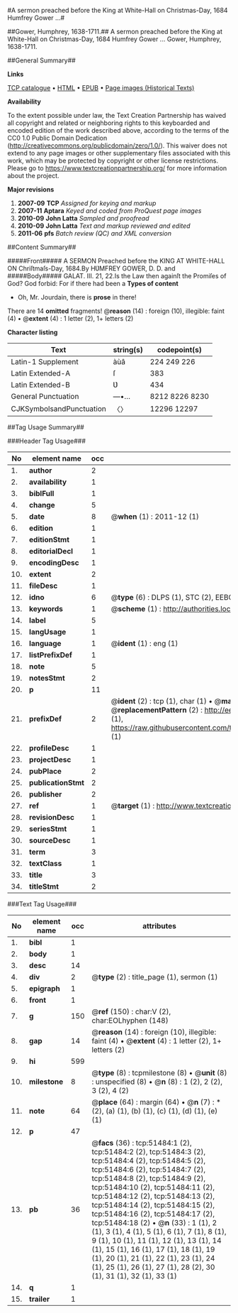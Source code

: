 #A sermon preached before the King at White-Hall on Christmas-Day, 1684 Humfrey Gower ...#

##Gower, Humphrey, 1638-1711.##
A sermon preached before the King at White-Hall on Christmas-Day, 1684 Humfrey Gower ...
Gower, Humphrey, 1638-1711.

##General Summary##

**Links**

[TCP catalogue](http://www.ota.ox.ac.uk/tcp/)  • 
[HTML](http://tei.it.ox.ac.uk/tcp/Texts-HTML/free/A41/A41726.html)  • 
[EPUB](http://tei.it.ox.ac.uk/tcp/Texts-EPUB/free/A41/A41726.epub) • 
[Page images (Historical Texts)](https://historicaltexts.jisc.ac.uk/eebo-11953762e)

**Availability**

To the extent possible under law, the Text Creation Partnership has waived all copyright and related or neighboring rights to this keyboarded and encoded edition of the work described above, according to the terms of the CC0 1.0 Public Domain Dedication (http://creativecommons.org/publicdomain/zero/1.0/). This waiver does not extend to any page images or other supplementary files associated with this work, which may be protected by copyright or other license restrictions. Please go to https://www.textcreationpartnership.org/ for more information about the project.

**Major revisions**

1. __2007-09__ __TCP__ *Assigned for keying and markup*
1. __2007-11__ __Aptara__ *Keyed and coded from ProQuest page images*
1. __2010-09__ __John Latta__ *Sampled and proofread*
1. __2010-09__ __John Latta__ *Text and markup reviewed and edited*
1. __2011-06__ __pfs__ *Batch review (QC) and XML conversion*

##Content Summary##

#####Front#####
A
SERMON
Preached before the
KING
AT
WHITE-HALL
ON
Chriſtmaſs-Day, 1684.By HƲMFREY GOWER, D. D.
and 
#####Body#####
GALAT. III. 21, 22.Is the Law then againſt the Promiſes of God? God forbid:
For if there had been a 
**Types of content**

  * Oh, Mr. Jourdain, there is **prose** in there!

There are 14 **omitted** fragments! 
 @__reason__ (14) : foreign (10), illegible: faint (4)  •  @__extent__ (4) : 1 letter (2), 1+ letters (2)

**Character listing**


|Text|string(s)|codepoint(s)|
|---|---|---|
|Latin-1 Supplement|àùâ|224 249 226|
|Latin Extended-A|ſ|383|
|Latin Extended-B|Ʋ|434|
|General Punctuation|—•…|8212 8226 8230|
|CJKSymbolsandPunctuation|〈〉|12296 12297|

##Tag Usage Summary##

###Header Tag Usage###

|No|element name|occ|attributes|
|---|---|---|---|
|1.|__author__|2||
|2.|__availability__|1||
|3.|__biblFull__|1||
|4.|__change__|5||
|5.|__date__|8| @__when__ (1) : 2011-12 (1)|
|6.|__edition__|1||
|7.|__editionStmt__|1||
|8.|__editorialDecl__|1||
|9.|__encodingDesc__|1||
|10.|__extent__|2||
|11.|__fileDesc__|1||
|12.|__idno__|6| @__type__ (6) : DLPS (1), STC (2), EEBO-CITATION (1), OCLC (1), VID (1)|
|13.|__keywords__|1| @__scheme__ (1) : http://authorities.loc.gov/ (1)|
|14.|__label__|5||
|15.|__langUsage__|1||
|16.|__language__|1| @__ident__ (1) : eng (1)|
|17.|__listPrefixDef__|1||
|18.|__note__|5||
|19.|__notesStmt__|2||
|20.|__p__|11||
|21.|__prefixDef__|2| @__ident__ (2) : tcp (1), char (1)  •  @__matchPattern__ (2) : ([0-9\-]+):([0-9IVX]+) (1), (.+) (1)  •  @__replacementPattern__ (2) : http://eebo.chadwyck.com/downloadtiff?vid=$1&page=$2 (1), https://raw.githubusercontent.com/textcreationpartnership/Texts/master/tcpchars.xml#$1 (1)|
|22.|__profileDesc__|1||
|23.|__projectDesc__|1||
|24.|__pubPlace__|2||
|25.|__publicationStmt__|2||
|26.|__publisher__|2||
|27.|__ref__|1| @__target__ (1) : http://www.textcreationpartnership.org/docs/. (1)|
|28.|__revisionDesc__|1||
|29.|__seriesStmt__|1||
|30.|__sourceDesc__|1||
|31.|__term__|3||
|32.|__textClass__|1||
|33.|__title__|3||
|34.|__titleStmt__|2||


###Text Tag Usage###

|No|element name|occ|attributes|
|---|---|---|---|
|1.|__bibl__|1||
|2.|__body__|1||
|3.|__desc__|14||
|4.|__div__|2| @__type__ (2) : title_page (1), sermon (1)|
|5.|__epigraph__|1||
|6.|__front__|1||
|7.|__g__|150| @__ref__ (150) : char:V (2), char:EOLhyphen (148)|
|8.|__gap__|14| @__reason__ (14) : foreign (10), illegible: faint (4)  •  @__extent__ (4) : 1 letter (2), 1+ letters (2)|
|9.|__hi__|599||
|10.|__milestone__|8| @__type__ (8) : tcpmilestone (8)  •  @__unit__ (8) : unspecified (8)  •  @__n__ (8) : 1 (2), 2 (2), 3 (2), 4 (2)|
|11.|__note__|64| @__place__ (64) : margin (64)  •  @__n__ (7) : * (2), (a) (1), (b) (1), (c) (1), (d) (1), (e) (1)|
|12.|__p__|47||
|13.|__pb__|36| @__facs__ (36) : tcp:51484:1 (2), tcp:51484:2 (2), tcp:51484:3 (2), tcp:51484:4 (2), tcp:51484:5 (2), tcp:51484:6 (2), tcp:51484:7 (2), tcp:51484:8 (2), tcp:51484:9 (2), tcp:51484:10 (2), tcp:51484:11 (2), tcp:51484:12 (2), tcp:51484:13 (2), tcp:51484:14 (2), tcp:51484:15 (2), tcp:51484:16 (2), tcp:51484:17 (2), tcp:51484:18 (2)  •  @__n__ (33) : 1 (1), 2 (1), 3 (1), 4 (1), 5 (1), 6 (1), 7 (1), 8 (1), 9 (1), 10 (1), 11 (1), 12 (1), 13 (1), 14 (1), 15 (1), 16 (1), 17 (1), 18 (1), 19 (1), 20 (1), 21 (1), 22 (1), 23 (1), 24 (1), 25 (1), 26 (1), 27 (1), 28 (2), 30 (1), 31 (1), 32 (1), 33 (1)|
|14.|__q__|1||
|15.|__trailer__|1||

